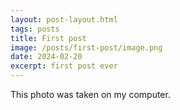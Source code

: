 ```yaml
---
layout: post-layout.html
tags: posts
title: First post
image: /posts/first-post/image.png
date: 2024-02-20
excerpt: first post ever
---
```


This photo was taken on my computer.